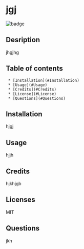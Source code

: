 # jgj

  ![badge](https://img.shields.io/badge/license-MIT-brightgreen)<br />
  ## Desription 
 jhgjhg
  ## Table of contents
     * [Installation](#Installation)
     * [Usage](#Usage)
     * [Credits](#Credits)
     * [License](#License)
     * [Questions](#Questions)
  ## Installation 
 hjgj
  ## Usage 
 hjjh
  ## Credits 
 hjkhjgb
  ## Licenses 
 MIT
  ## Questions
 jkh

